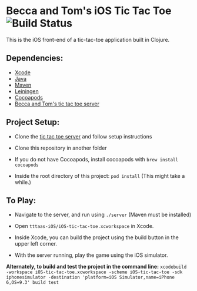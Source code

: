 # Becca and Tom's iOS Tic Tac Toe ![Build Status](https://travis-ci.org/beccanelson/tttaas-iOS.svg?branch=master)

This is the iOS front-end of a tic-tac-toe application built in Clojure.

## Dependencies:
+ [Xcode](https://itunes.apple.com/us/app/xcode/id497799835?mt=12)
+ [Java](http://www.oracle.com/technetwork/java/javase/downloads/index.html)
+ [Maven](https://maven.apache.org/)
+ [Leiningen](http://leiningen.org/)
+ [Cocoapods](https://cocoapods.org/)
+ [Becca and Tom's tic tac toe server](https://github.com/beccanelson/tttaas-project)

## Project Setup:

+ Clone the [tic tac toe server](https://github.com/beccanelson/tttaas-project) and follow setup instructions

+ Clone this repository in another folder

+ If you do not have Cocoapods, install cocoapods with `brew install cocoapods`

+ Inside the root directory of this project: `pod install` (This might take a while.)

## To Play:

+ Navigate to the server, and run using `./server` (Maven must be installed)

+ Open `tttaas-iOS/iOS-tic-tac-toe.xcworkspace` in Xcode.

+ Inside Xcode, you can build the project using the build button in the upper left corner.

+ With the server running, play the game using the iOS simulator.

**Alternately, to build and test the project in the command line:**
`xcodebuild -workspace iOS-tic-tac-toe.xcworkspace -scheme iOS-tic-tac-toe -sdk iphonesimulator -destination 'platform=iOS Simulator,name=iPhone 6,OS=9.3' build test`
